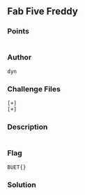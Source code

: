 ## Fab Five Freddy 
### Points
```
```
### Author
```
dyn
```
### Challenge Files
```
[+] 
[+] 
```
### Description
```
```
### Flag
```
BUET{}
```
### Solution
```
```

